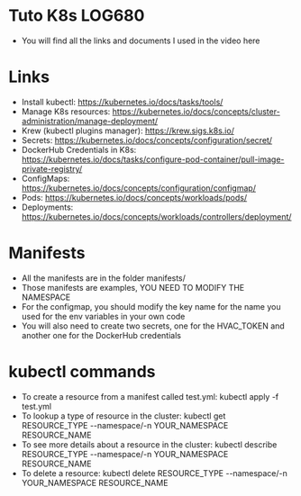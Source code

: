 # Tuto K8s LOG680
- You will find all the links and documents I used in the video here

# Links
- Install kubectl: https://kubernetes.io/docs/tasks/tools/
- Manage K8s resources: https://kubernetes.io/docs/concepts/cluster-administration/manage-deployment/
- Krew (kubectl plugins manager): https://krew.sigs.k8s.io/
- Secrets: https://kubernetes.io/docs/concepts/configuration/secret/
- DockerHub Credentials in K8s: https://kubernetes.io/docs/tasks/configure-pod-container/pull-image-private-registry/
- ConfigMaps: https://kubernetes.io/docs/concepts/configuration/configmap/
- Pods: https://kubernetes.io/docs/concepts/workloads/pods/
- Deployments: https://kubernetes.io/docs/concepts/workloads/controllers/deployment/

# Manifests
- All the manifests are in the folder manifests/
- Those manifests are examples, YOU NEED TO MODIFY THE NAMESPACE
- For the configmap, you should modify the key name for the name you used for the env variables in your own code
- You will also need to create two secrets, one for the HVAC_TOKEN and another one for the DockerHub credentials 

# kubectl commands
- To create a resource from a manifest called test.yml: kubectl apply -f test.yml
- To lookup a type of resource in the cluster: kubectl get RESOURCE_TYPE --namespace/-n YOUR_NAMESPACE RESOURCE_NAME
- To see more details about a resource in the cluster: kubectl describe RESOURCE_TYPE --namespace/-n YOUR_NAMESPACE RESOURCE_NAME
- To delete a resource: kubectl delete RESOURCE_TYPE --namespace/-n YOUR_NAMESPACE RESOURCE_NAME

